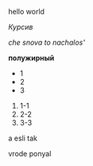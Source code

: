 hello world

*Курсив*

*che snova to nachalos'*

**полужирный**

* 1
* 2
* 3

1. 1-1
2. 2-2
3. 3-3

a esli tak

vrode ponyal
